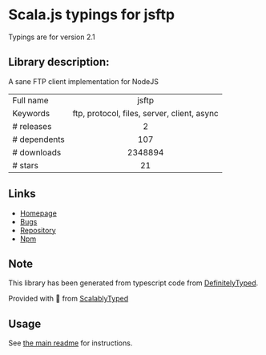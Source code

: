 
# Scala.js typings for jsftp

Typings are for version 2.1

## Library description:
A sane FTP client implementation for NodeJS

|                    |                 |
| ------------------ | :-------------: |
| Full name          | jsftp |
| Keywords           | ftp, protocol, files, server, client, async |
| # releases         | 2 |
| # dependents       | 107 |
| # downloads        | 2348894 |
| # stars            | 21 |

## Links
- [Homepage](https://github.com/sergi/jsftp)
- [Bugs](https://github.com/sergi/jsftp/issues)
- [Repository](https://github.com/sergi/jsftp)
- [Npm](https://www.npmjs.com/package/jsftp)
    


## Note
This library has been generated from typescript code from [DefinitelyTyped](https://definitelytyped.org).

Provided with :purple_heart: from [ScalablyTyped](https://github.com/oyvindberg/ScalablyTyped)

## Usage
See [the main readme](../../readme.md) for instructions.


